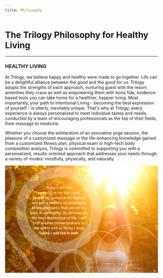 ```yaml
---
title: Philosophy
---
```


# The Trilogy Philosophy for Healthy Living
---
### HEALTHY LIVING
At Trilogy, we believe happy and healthy were made to go together. Life can be a delightful alliance between the good and the good for us.  Trilogy adopts the strengths of each approach, nurturing guest with the resort amenities they crave as well as empowering them with bona fide, evidence-based tools you can take home for a healthier, happier living.
Most importantly, your path to Intentional Living - becoming the best expression of yourself - is utterly, inevitably unique. That's why at Trilogy, every experience is always personalized to meet individual tastes and needs; conducted by a team of encouraging professionals as the top of their fields, from massage to medicine.  

Whether you choose the exhilaration of an innovative yoga session, the pleasure of a customized massage or the life-enhancing knowledge gained from a customized fitness plan, physical exam or high-tech body composition analysis, Trilogy is committed to supporting you with a personalized, results-oriented approach that addresses your needs through a variety of modes: mindfully, physically, and naturally.

![](live_it_well.png)
